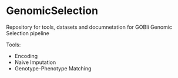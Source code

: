 # GenomicSelection

Repository for tools, datasets and documnetation for GOBIi Genomic Selection pipeline

Tools: 
- Encoding
- Naive Imputation
- Genotype-Phenotype Matching



